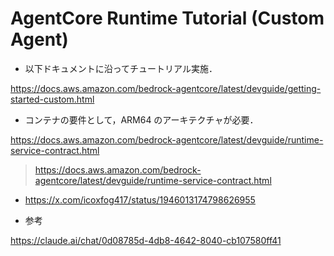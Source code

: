 # AgentCore Runtime Tutorial (Custom Agent)

- 以下ドキュメントに沿ってチュートリアル実施．

https://docs.aws.amazon.com/bedrock-agentcore/latest/devguide/getting-started-custom.html

- コンテナの要件として，ARM64 のアーキテクチャが必要．

https://docs.aws.amazon.com/bedrock-agentcore/latest/devguide/runtime-service-contract.html

> https://docs.aws.amazon.com/bedrock-agentcore/latest/devguide/runtime-service-contract.html

- https://x.com/icoxfog417/status/1946013174798626955

- 参考

https://claude.ai/chat/0d08785d-4db8-4642-8040-cb107580ff41
